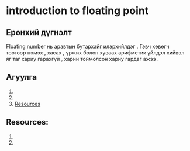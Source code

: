 # introduction to floating point

## Ерөнхий дүгнэлт

Floating number нь аравтын бутархайг илэрхийлдэг . Гэвч хөвөгч тоогоор нэмэх , хасах , үржих болон хуваах арифметик үйлдэл хийвэл яг таг хариу гарахгүй , харин тоймолсон хариу гардаг ажээ .

## Агуулга

1. []()
2. []()
3. [Resources](#resources)

###

###

## Resources:

1. []()
2. []()
